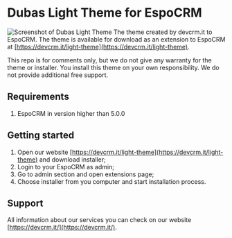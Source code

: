 # Dubas Light Theme for EspoCRM
![Screenshot of Dubas Light Theme](https://devcrm.it/files/2020-09-05_19-44-27_5341b3-kT-694352_68d5145808106b.png)
The theme created by devcrm.it to EspoCRM. The theme is available for download as an extension to EspoCRM at [https://devcrm.it/light-theme](https://devcrm.it/light-theme).

This repo is for comments only, but we do not give any warranty for the theme or installer. You install this theme on your own responsibility. We do not provide additional free support.

## Requirements
1. EspoCRM in version higher than 5.0.0

## Getting started
1. Open our website [https://devcrm.it/light-theme](https://devcrm.it/light-theme) and download installer;
2. Login to your EspoCRM as admin;
3. Go to admin section and open extensions page;
4. Choose installer from you computer and start installation process.

## Support
All information about our services you can check on our website [https://devcrm.it/](https://devcrm.it/).
